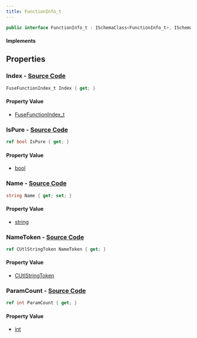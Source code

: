 ```yaml
---
title: FunctionInfo_t
---
```


```csharp
public interface FunctionInfo_t : ISchemaClass<FunctionInfo_t>, ISchemaField, ISchemaClass, INativeHandle
```

#### Implements

## Properties

### **Index** - [Source Code](https://github.com/swiftly-solution/swiftlys2/blob/main/managed/src/SwiftlyS2.Generated/Schemas/Interfaces/FunctionInfo_t.cs#L22)

```csharp
FuseFunctionIndex_t Index { get; }
```

#### Property Value

- [FuseFunctionIndex_t](/docs/api/shared/schemadefinitions/fusefunctionindex_t)

### **IsPure** - [Source Code](https://github.com/swiftly-solution/swiftlys2/blob/main/managed/src/SwiftlyS2.Generated/Schemas/Interfaces/FunctionInfo_t.cs#L24)

```csharp
ref bool IsPure { get; }
```

#### Property Value

- [bool](https://learn.microsoft.com/dotnet/api/system.boolean)

### **Name** - [Source Code](https://github.com/swiftly-solution/swiftlys2/blob/main/managed/src/SwiftlyS2.Generated/Schemas/Interfaces/FunctionInfo_t.cs#L16)

```csharp
string Name { get; set; }
```

#### Property Value

- [string](https://learn.microsoft.com/dotnet/api/system.string)

### **NameToken** - [Source Code](https://github.com/swiftly-solution/swiftlys2/blob/main/managed/src/SwiftlyS2.Generated/Schemas/Interfaces/FunctionInfo_t.cs#L18)

```csharp
ref CUtlStringToken NameToken { get; }
```

#### Property Value

- [CUtlStringToken](/docs/api/shared/natives/cutlstringtoken)

### **ParamCount** - [Source Code](https://github.com/swiftly-solution/swiftlys2/blob/main/managed/src/SwiftlyS2.Generated/Schemas/Interfaces/FunctionInfo_t.cs#L20)

```csharp
ref int ParamCount { get; }
```

#### Property Value

- [int](https://learn.microsoft.com/dotnet/api/system.int32)

